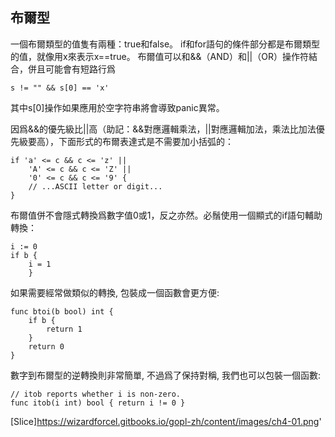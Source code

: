 ## 布爾型

一個布爾類型的值隻有兩種：true和false。
if和for語句的條件部分都是布爾類型的值，就像用x來表示x==true。
布爾值可以和&&（AND）和||（OR）操作符結合，併且可能會有短路行爲

```
s != "" && s[0] == 'x'
```

其中s[0]操作如果應用於空字符串將會導致panic異常。


因爲&&的優先級比||高（助記：&&對應邏輯乘法，||對應邏輯加法，乘法比加法優先級要高），下面形式的布爾表達式是不需要加小括弧的：

```
if 'a' <= c && c <= 'z' ||
    'A' <= c && c <= 'Z' ||
    '0' <= c && c <= '9' {
    // ...ASCII letter or digit...
}
```

布爾值併不會隱式轉換爲數字值0或1，反之亦然。必鬚使用一個顯式的if語句輔助轉換：

```
i := 0
if b {
    i = 1
    }
```

如果需要經常做類似的轉換, 包裝成一個函數會更方便:

```
func btoi(b bool) int {
    if b {
        return 1
    }
    return 0
}
```

數字到布爾型的逆轉換則非常簡單, 不過爲了保持對稱, 我們也可以包裝一個函數:

```
// itob reports whether i is non-zero.
func itob(i int) bool { return i != 0 }
```
[Slice]https://wizardforcel.gitbooks.io/gopl-zh/content/images/ch4-01.png'
